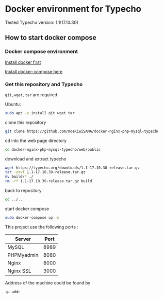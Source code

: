 # Docker environment for Typecho

Tested Typecho version: 1.1(17.10.30)

## How to start docker compose

### Docker compose environment

[Install docker first](https://docs.docker.com/engine/install/ubuntu/)

[Install docker-compose here](https://docs.docker.com/compose/install/)

### Get this repository and Typecho

`git`, `wget`, `tar` are required

Ubuntu:

```bash
sudo apt -y install git wget tar
```

clone this repository

```bash
git clone https://github.com/moeKiwiSAMA/docker-nginx-php-mysql-typecho.git
```

cd into the web page directory

```bash
cd docker-nginx-php-mysql-typecho/web/public
```
download and extract typecho

```bash
wget https://typecho.org/downloads/1.1-17.10.30-release.tar.gz
tar -zxvf 1.1-17.10.30-release.tar.gz
mv build/* ./
rm -rf 1.1-17.10.30-release.tar.gz build
```

back to repository

```bash
cd ../..
```

start docker compose

```bash
sudo docker-compose up -d
```

This project use the following ports :

|Server|Port|
|-----|-----|
|MySQL|8989|
|PHPMyadmin|8080|
|Nginx|8000|
|Nginx SSL| 3000|

Address of the machine could be found by

```bash
ip addr
```
